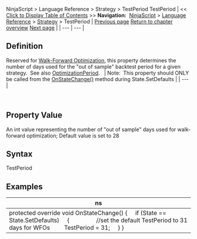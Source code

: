 ﻿
NinjaScript > Language Reference > Strategy > TestPeriod
TestPeriod
| << [Click to Display Table of Contents](testperiod.md) >> **Navigation:**     [NinjaScript](ninjascript.md) > [Language Reference](language_reference_wip.md) > [Strategy](strategy.md) > TestPeriod | [Previous page](shorttrades.md) [Return to chapter overview](strategy.md) [Next page](timeinforce.md) |
| --- | --- |
## Definition
Reserved for [Walk-Forward Optimization](walk_forward_optimize_a_strate.md), this property determines the number of days used for the "out of sample" backtest period for a given strategy.  See also [OptimizationPeriod](optimizationperiod.md).
 
| Note:  This property should ONLY be called from the [OnStateChange()](onstatechange.md) method during State.SetDefaults |
| --- |

 
## Property Value
An int value representing the number of "out of sample" days used for walk-forward optimization; Default value is set to 28
 
## Syntax
TestPeriod
 
## 
## Examples
| ns |
| --- |
| protected override void OnStateChange() {      if (State == State.SetDefaults)      {                   //set the default TestPeriod to 31 days for WFOs          TestPeriod = 31;      } } |
